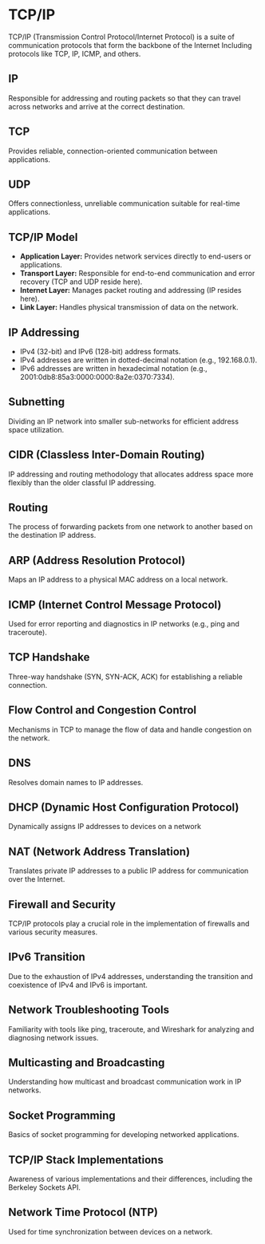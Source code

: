 # TCP/IP

TCP/IP (Transmission Control Protocol/Internet Protocol) is a suite of communication protocols that form the backbone of the Internet Including protocols like TCP, IP, ICMP, and others.
## IP

Responsible for addressing and routing packets so that they can travel across networks and arrive at the correct destination.

## TCP

Provides reliable, connection-oriented communication between applications.

## UDP

Offers connectionless, unreliable communication suitable for real-time applications.

## TCP/IP Model

- **Application Layer:** Provides network services directly to end-users or applications.
- **Transport Layer:** Responsible for end-to-end communication and error recovery (TCP and UDP reside here).
- **Internet Layer:** Manages packet routing and addressing (IP resides here).
- **Link Layer:** Handles physical transmission of data on the network.

## IP Addressing

- IPv4 (32-bit) and IPv6 (128-bit) address formats.
- IPv4 addresses are written in dotted-decimal notation (e.g., 192.168.0.1).
- IPv6 addresses are written in hexadecimal notation (e.g., 2001:0db8:85a3:0000:0000:8a2e:0370:7334).

## Subnetting

Dividing an IP network into smaller sub-networks for efficient address space utilization.

## CIDR (Classless Inter-Domain Routing)

IP addressing and routing methodology that allocates address space more flexibly than the older classful IP addressing.

## Routing

The process of forwarding packets from one network to another based on the destination IP address.

## ARP (Address Resolution Protocol)

Maps an IP address to a physical MAC address on a local network.

## ICMP (Internet Control Message Protocol)

Used for error reporting and diagnostics in IP networks (e.g., ping and traceroute).

## TCP Handshake

Three-way handshake (SYN, SYN-ACK, ACK) for establishing a reliable connection.

## Flow Control and Congestion Control

Mechanisms in TCP to manage the flow of data and handle congestion on the network.

## DNS

Resolves domain names to IP addresses.

## DHCP (Dynamic Host Configuration Protocol)

Dynamically assigns IP addresses to devices on a network

## NAT (Network Address Translation)

Translates private IP addresses to a public IP address for communication over the Internet.

## Firewall and Security

TCP/IP protocols play a crucial role in the implementation of firewalls and various security measures.

## IPv6 Transition

Due to the exhaustion of IPv4 addresses, understanding the transition and coexistence of IPv4 and IPv6 is important.

## Network Troubleshooting Tools

Familiarity with tools like ping, traceroute, and Wireshark for analyzing and diagnosing network issues.

## Multicasting and Broadcasting

Understanding how multicast and broadcast communication work in IP networks.

## Socket Programming

Basics of socket programming for developing networked applications.

## TCP/IP Stack Implementations

Awareness of various implementations and their differences, including the Berkeley Sockets API.

## Network Time Protocol (NTP)

Used for time synchronization between devices on a network.
